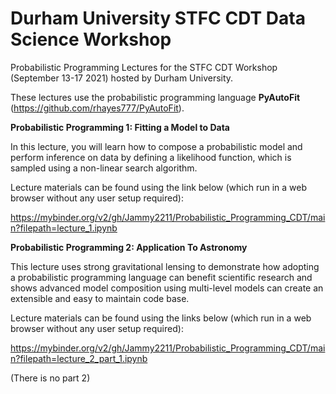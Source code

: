 # Durham University STFC CDT Data Science Workshop

Probabilistic Programming Lectures for the STFC CDT Workshop (September 13-17 2021) hosted by Durham University.

These lectures use the probabilistic programming language **PyAutoFit** (https://github.com/rhayes777/PyAutoFit).

**Probabilistic Programming 1: Fitting a Model to Data**

In this lecture, you will learn how to compose a probabilistic model and perform inference on data by defining a 
likelihood function, which is sampled using a non-linear search algorithm.

Lecture materials can be found using the link below (which run in a web browser without any user setup required):

https://mybinder.org/v2/gh/Jammy2211/Probabilistic_Programming_CDT/main?filepath=lecture_1.ipynb

**Probabilistic Programming 2: Application To Astronomy**

This lecture uses strong gravitational lensing to demonstrate how adopting a probabilistic programming language can 
benefit scientific research and shows advanced model composition using multi-level models can create an extensible and
easy to maintain code base.

Lecture materials can be found using the links below (which run in a web browser without any user setup required):

https://mybinder.org/v2/gh/Jammy2211/Probabilistic_Programming_CDT/main?filepath=lecture_2_part_1.ipynb

(There is no part 2)
